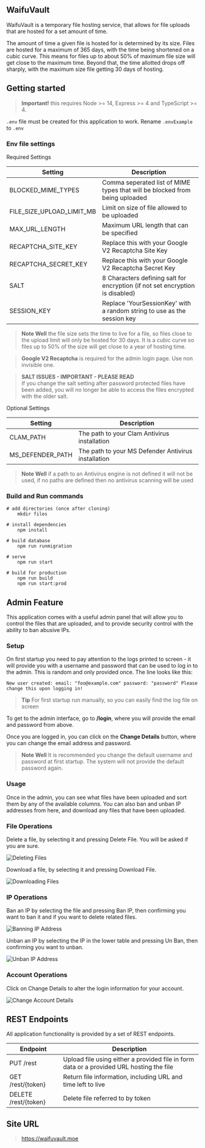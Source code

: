 ## WaifuVault

WaifuVault is a temporary file hosting service, that allows for file uploads that are hosted for a set amount of time.

The amount of time a given file is hosted for is determined by its size.  Files are hosted for a maximum of 365 days, 
with the time being shortened on a cubic curve.  This means for files up to about 50% of maximum file size will get 
close to the maximum time.  Beyond that, the time allotted drops off sharply, with the maximum size file getting 30 days of hosting.


## Getting started

> **Important!** this requires Node >= 14, Express >= 4 and TypeScript >= 4.

`.env` file must be created for this application to work. Rename `.envExample` to `.env`

### Env file settings
Required Settings

| Setting                   | Description                                                                   |
|---------------------------|-------------------------------------------------------------------------------|
| BLOCKED_MIME_TYPES        | Comma seperated list of MIME types that will be blocked from being uploaded   |
| FILE_SIZE_UPLOAD_LIMIT_MB | Limit on size of file allowed to be uploaded                                  |
| MAX_URL_LENGTH            | Maximum URL length that can be specified                                      |
| RECAPTCHA_SITE_KEY        | Replace this with your Google V2 Recaptcha Site Key                           |
| RECAPTCHA_SECRET_KEY      | Replace this with your Google V2 Recaptcha Secret Key                         |
| SALT                      | 8 Characters defining salt for encryption (if not set encryption is disabled) |
| SESSION_KEY               | Replace 'YourSessionKey' with a random string to use as the session key       |
> **Note Well** the file size sets the time to live for a file, so files close to the upload limit will only be hosted for 30 days.  It is a cubic curve so files up to 50% of the size will get close to a year of hosting time.

> **Google V2 Recaptcha** is required for the admin login page.  Use non invisible one.

> **SALT ISSUES - IMPORTANT - PLEASE READ** <br>
> If you change the salt setting after password protected files have been added, you will no longer be able to access
> the files encrypted with the older salt.

Optional Settings

| Setting          | Description                                         |
|------------------|-----------------------------------------------------|
| CLAM_PATH        | The path to your Clam Antivirus installation        |
| MS_DEFENDER_PATH | The path to your MS Defender Antivirus installation |
> **Note Well** if a path to an Antivirus engine is not defined it will not be used, if no paths are defined then no antivirus scanning will be used

### Build and Run commands

```batch
# add directories (once after cloning)
    mkdir files

# install dependencies
    npm install
    
# build database
    npm run runmigration

# serve
    npm run start

# build for production
    npm run build
    npm run start:prod
```

## Admin Feature

This application comes with a useful admin panel that will allow you to control the files that are uploaded, and to 
provide security control with the ability to ban abusive IPs.


### Setup

On first startup you need to pay attention to the logs printed to screen - it will provide you with a username and 
password that can be used to log in to the admin.  This is random and only provided once.  The line looks like this:

```batch
New user created: email: "foo@example.com" password: "password" Please change this upon logging in!
```
> **Tip** For first startup run manually, so you can easily find the log file on screen

To get to the admin interface, go to **/login**, where you will provide the 
email and password from above.

Once you are logged in, you can click on the **Change Details** button, where you can change the email address
and password.

> **Note Well** It is recommended you change the default username and password at first startup.  The system will not 
> provide the default password again.

### Usage

Once in the admin, you can see what files have been uploaded and sort them by any of the available columns.
You can also ban and unban IP addresses from here, and download any files that have been uploaded.

### File Operations
Delete a file, by selecting it and pressing Delete File.  You will be asked if you are sure.

![Deleting Files](docs/images/deletefile.png)

Download a file, by selecting it and pressing Download File.

![Downloading Files](docs/images/downloadfile.png)

### IP Operations
Ban an IP by selecting the file and pressing Ban IP, then confirming you want to ban it and if you want to delete
related files.

![Banning IP Address](docs/images/banipdelete.png)

Unban an IP by selecting the IP in the lower table and pressing Un Ban, then confirming you want to unban.

![Unban IP Address](docs/images/unbanip.png)

### Account Operations

Click on Change Details to alter the login information for your account.

![Change Account Details](docs/images/changedetails.png)

## REST Endpoints
All application functionality is provided by a set of REST endpoints.

| Endpoint             | Description                                                                              |
|----------------------|------------------------------------------------------------------------------------------|
| PUT /rest            | Upload file using either a provided file in form data or a provided URL hosting the file |
| GET /rest/{token}    | Return file information, including URL and time left to live                             |
| DELETE /rest/{token} | Delete file referred to by token                                                         |

## Site URL

> https://waifuvault.moe
